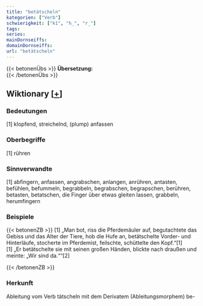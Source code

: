 ```yaml
---
title: "betätscheln"
kategorien: ["Verb"]
schwierigkeit: ["k1", "h_", "r_"]
tags:
series:
mainDornseiffs:
domainDornseiffs:
url: "betätscheln"
---
```


{{< betonenÜbs >}}
**Übersetzung:**  
{{< /betonenÜbs >}}

## Wiktionary [[+](https://de.wiktionary.org/wiki/betätscheln)]

### Bedeutungen
[1] klopfend, streichelnd, (plump) anfassen  

### Oberbegriffe
[1] rühren  

### Sinnverwandte
[1] abfingern, anfassen, angrabschen, anlangen, anrühren, antasten, befühlen, befummeln, begrabbeln, begrabschen, begrapschen, berühren, betasten, betatschen, die Finger über etwas gleiten lassen, grabbeln, herumfingern  

### Beispiele
{{< betonenZB >}}
[1] „Man bot, riss die Pferdemäuler auf, begutachtete das Gebiss und das Alter der Tiere, hob die Hufe an, betätschelte Vorder- und Hinterläufe, stocherte im Pferdemist, feilschte, schüttelte den Kopf.“[1]  
[1] „Er betätschelte sie mit seinen großen Händen, blickte nach draußen und meinte: „Wir sind da.““[2]  

{{< /betonenZB >}}
### Herkunft
Ableitung vom Verb tätscheln mit dem Derivatem (Ableitungsmorphem) be-  



